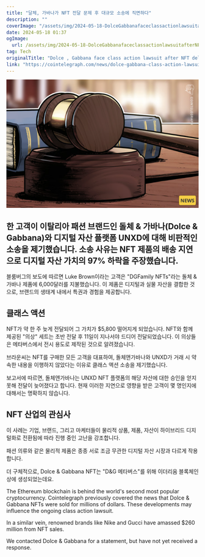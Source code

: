 ```yaml
---
title: "달체, 가바나가 NFT 전달 문제 후 대규모 소송에 직면하다"
description: ""
coverImage: "/assets/img/2024-05-18-DolceGabbanafaceclassactionlawsuitafterNFTdeliverykerfuffle_thumbnail.png"
date: 2024-05-18 01:37
ogImage: 
  url: /assets/img/2024-05-18-DolceGabbanafaceclassactionlawsuitafterNFTdeliverykerfuffle_thumbnail.png
tag: Tech
originalTitle: "Dolce , Gabbana face class action lawsuit after NFT delivery kerfuffle"
link: "https://cointelegraph.com/news/dolce-gabbana-class-action-lawsuit-nft"
---
```



![Dolce & Gabbana NFT Lawsuit](/assets/img/2024-05-18-DolceGabbanafaceclassactionlawsuitafterNFTdeliverykerfuffle_thumbnail.png)

## 한 고객이 이탈리아 패션 브랜드인 돌체 & 가바나(Dolce & Gabbana)와 디지털 자산 플랫폼 UNXD에 대해 비판적인 소송을 제기했습니다. 소송 사유는 NFT 제품의 배송 지연으로 디지털 자산 가치의 97% 하락을 주장했습니다.

블룸버그의 보도에 따르면 Luke Brown이라는 고객은 "DGFamily NFTs"라는 돌체 & 가바나 제품에 6,000달러를 지불했습니다. 이 제품은 디지털과 실물 자산을 결합한 것으로, 브랜드의 생태계 내에서 특권과 경험을 제공합니다.

<div class="content-ad"></div>

## 클래스 액션

NFT가 약 한 주 늦게 전달되어 그 가치가 $5,800 떨어지게 되었습니다. NFT와 함께 제공된 "의상" 세트는 초반 전달 후 11일이 지나서야 드디어 전달되었습니다. 이 의상들은 메타버스에서 전시 용도로 제작된 것으로 알려졌습니다.

브라운씨는 NFT를 구매한 모든 고객을 대표하여, 돌체앤가바나와 UNXD가 거래 시 약속한 내용을 이행하지 않았다는 이유로 클래스 액션 소송을 제기했습니다.

보고서에 따르면, 돌체앤가바나는 UNXD NFT 플랫폼의 해당 자산에 대한 승인을 얻지 못해 전달이 늦어졌다고 합니다. 현재 이러한 지연으로 영향을 받은 고객이 몇 명인지에 대해서는 명확하지 않습니다.

<div class="content-ad"></div>

## NFT 산업의 관심사

이 사례는 기업, 브랜드, 그리고 마케터들이 물리적 상품, 제품, 자산이 하이브리드 디지털화로 전환됨에 따라 진행 중인 고난을 강조합니다.

패션 의류와 같은 물리적 제품은 종종 서로 조금 무관한 디지털 자산 시장과 다르게 작용합니다.

더 구체적으로, Dolce & Gabbana NFT는 "D&G 메타버스"를 위해 이더리움 블록체인 상에 생성되었는데요.

<div class="content-ad"></div>

The Ethereum blockchain is behind the world's second most popular cryptocurrency. Cointelegraph previously covered the news that Dolce & Gabbana NFTs were sold for millions of dollars. These developments may influence the ongoing class action lawsuit.

In a similar vein, renowned brands like Nike and Gucci have amassed $260 million from NFT sales.

We contacted Dolce & Gabbana for a statement, but have not yet received a response.